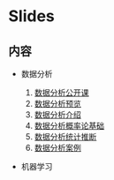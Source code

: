 # Slides

## 内容

- 数据分析
  1. [数据分析公开课](dataAnalysis_open/dataanalysisopen.html)
  2. [数据分析预览](DataAnalysisOverview/DataAnalysisoverview.html)
  3. [数据分析介绍](dataAnalysisIntroduction/dataanalysisintroduction.html)
  4. [数据分析概率论基础](prob_theory_basic/ptb.html)
  5. [数据分析统计推断](statistics_inference/si.html)
  6. [数据分析案例](caseStudy/caseStudy.html)

- 机器学习

